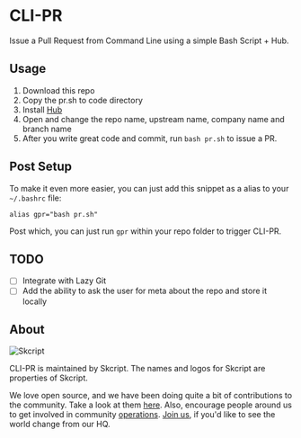 # CLI-PR
Issue a Pull Request from Command Line using a simple Bash Script + Hub.

## Usage
1. Download this repo
2. Copy the pr.sh to code directory
3. Install [Hub](https://github.com/github/hub)
4. Open and change the repo name, upstream name, company name and branch name
5. After you write great code and commit, run `bash pr.sh` to issue a PR.

## Post Setup
To make it even more easier, you can just add this snippet as a alias to your `~/.bashrc` file:

```
alias gpr="bash pr.sh"
```

Post which, you can just run `gpr` within your repo folder to trigger CLI-PR.

## TODO
- [ ] Integrate with Lazy Git
- [ ] Add the ability to ask the user for meta about the repo and store it locally

## About

![Skcript](http://www.skcript.com/static/skcript_norm.png)

CLI-PR is maintained by Skcript. The names and logos for Skcript are properties of Skcript.

We love open source, and we have been doing quite a bit of contributions to the community. Take a look at them [here][skcriptoss]. Also, encourage people around us to get involved in community [operations][community]. [Join us][hiring], if you'd like to see the world change from our HQ.

[skcriptoss]: http://skcript.github.io/
[community]: http://discourse.skcript.com/
[hiring]: http://www.skcript.com/careers?utm_source=github
